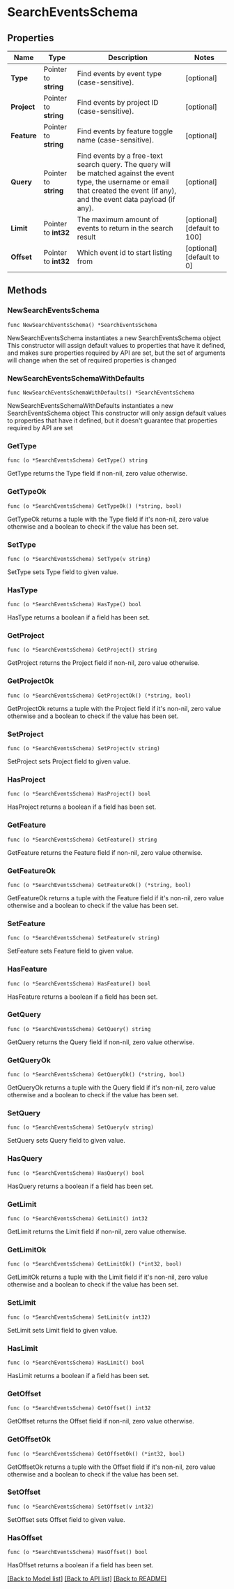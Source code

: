 # SearchEventsSchema

## Properties

Name | Type | Description | Notes
------------ | ------------- | ------------- | -------------
**Type** | Pointer to **string** | Find events by event type (case-sensitive). | [optional] 
**Project** | Pointer to **string** | Find events by project ID (case-sensitive). | [optional] 
**Feature** | Pointer to **string** | Find events by feature toggle name (case-sensitive). | [optional] 
**Query** | Pointer to **string** |                  Find events by a free-text search query.                 The query will be matched against the event type,                 the username or email that created the event (if any),                 and the event data payload (if any).              | [optional] 
**Limit** | Pointer to **int32** | The maximum amount of events to return in the search result | [optional] [default to 100]
**Offset** | Pointer to **int32** | Which event id to start listing from | [optional] [default to 0]

## Methods

### NewSearchEventsSchema

`func NewSearchEventsSchema() *SearchEventsSchema`

NewSearchEventsSchema instantiates a new SearchEventsSchema object
This constructor will assign default values to properties that have it defined,
and makes sure properties required by API are set, but the set of arguments
will change when the set of required properties is changed

### NewSearchEventsSchemaWithDefaults

`func NewSearchEventsSchemaWithDefaults() *SearchEventsSchema`

NewSearchEventsSchemaWithDefaults instantiates a new SearchEventsSchema object
This constructor will only assign default values to properties that have it defined,
but it doesn't guarantee that properties required by API are set

### GetType

`func (o *SearchEventsSchema) GetType() string`

GetType returns the Type field if non-nil, zero value otherwise.

### GetTypeOk

`func (o *SearchEventsSchema) GetTypeOk() (*string, bool)`

GetTypeOk returns a tuple with the Type field if it's non-nil, zero value otherwise
and a boolean to check if the value has been set.

### SetType

`func (o *SearchEventsSchema) SetType(v string)`

SetType sets Type field to given value.

### HasType

`func (o *SearchEventsSchema) HasType() bool`

HasType returns a boolean if a field has been set.

### GetProject

`func (o *SearchEventsSchema) GetProject() string`

GetProject returns the Project field if non-nil, zero value otherwise.

### GetProjectOk

`func (o *SearchEventsSchema) GetProjectOk() (*string, bool)`

GetProjectOk returns a tuple with the Project field if it's non-nil, zero value otherwise
and a boolean to check if the value has been set.

### SetProject

`func (o *SearchEventsSchema) SetProject(v string)`

SetProject sets Project field to given value.

### HasProject

`func (o *SearchEventsSchema) HasProject() bool`

HasProject returns a boolean if a field has been set.

### GetFeature

`func (o *SearchEventsSchema) GetFeature() string`

GetFeature returns the Feature field if non-nil, zero value otherwise.

### GetFeatureOk

`func (o *SearchEventsSchema) GetFeatureOk() (*string, bool)`

GetFeatureOk returns a tuple with the Feature field if it's non-nil, zero value otherwise
and a boolean to check if the value has been set.

### SetFeature

`func (o *SearchEventsSchema) SetFeature(v string)`

SetFeature sets Feature field to given value.

### HasFeature

`func (o *SearchEventsSchema) HasFeature() bool`

HasFeature returns a boolean if a field has been set.

### GetQuery

`func (o *SearchEventsSchema) GetQuery() string`

GetQuery returns the Query field if non-nil, zero value otherwise.

### GetQueryOk

`func (o *SearchEventsSchema) GetQueryOk() (*string, bool)`

GetQueryOk returns a tuple with the Query field if it's non-nil, zero value otherwise
and a boolean to check if the value has been set.

### SetQuery

`func (o *SearchEventsSchema) SetQuery(v string)`

SetQuery sets Query field to given value.

### HasQuery

`func (o *SearchEventsSchema) HasQuery() bool`

HasQuery returns a boolean if a field has been set.

### GetLimit

`func (o *SearchEventsSchema) GetLimit() int32`

GetLimit returns the Limit field if non-nil, zero value otherwise.

### GetLimitOk

`func (o *SearchEventsSchema) GetLimitOk() (*int32, bool)`

GetLimitOk returns a tuple with the Limit field if it's non-nil, zero value otherwise
and a boolean to check if the value has been set.

### SetLimit

`func (o *SearchEventsSchema) SetLimit(v int32)`

SetLimit sets Limit field to given value.

### HasLimit

`func (o *SearchEventsSchema) HasLimit() bool`

HasLimit returns a boolean if a field has been set.

### GetOffset

`func (o *SearchEventsSchema) GetOffset() int32`

GetOffset returns the Offset field if non-nil, zero value otherwise.

### GetOffsetOk

`func (o *SearchEventsSchema) GetOffsetOk() (*int32, bool)`

GetOffsetOk returns a tuple with the Offset field if it's non-nil, zero value otherwise
and a boolean to check if the value has been set.

### SetOffset

`func (o *SearchEventsSchema) SetOffset(v int32)`

SetOffset sets Offset field to given value.

### HasOffset

`func (o *SearchEventsSchema) HasOffset() bool`

HasOffset returns a boolean if a field has been set.


[[Back to Model list]](../README.md#documentation-for-models) [[Back to API list]](../README.md#documentation-for-api-endpoints) [[Back to README]](../README.md)


